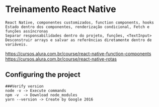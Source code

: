 # Treinamento React Native
```
React Native, componentes customizados, function components, hooks
Estado dentro dos componentes, renderização condicional, Fetch e funções assíncronas
Separar responsabilidades dentro do projeto, funções, <TextInput>
Desconstruir arrays e salvar as referências diretamente dentro de variáveis.
```
https://cursos.alura.com.br/course/react-native-function-components
https://cursos.alura.com.br/course/react-native-rotas

## Configuring the project
```
###Verify version
node -v -> Execute commands
npm -v  -> Download node_modules
yarn --version -> Create by Google 2016
```
